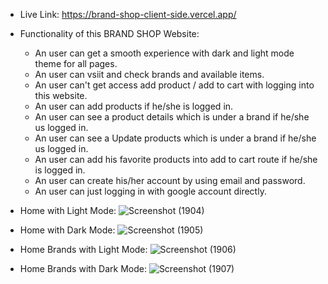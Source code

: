 * Live Link: https://brand-shop-client-side.vercel.app/

* Functionality of this BRAND SHOP Website: 

   * An user can get a smooth experience with dark and light mode theme for all pages.
   * An user can vsiit and check brands and available items.
   * An user can't get access add product / add to cart with logging into this website.
   * An user can add products if he/she is logged in.
   * An user can see a product details which is under a brand if he/she us logged in.
   * An user can see a Update products which is under a brand if he/she us logged in.
   * An user can add his favorite products into add to cart route if he/she is logged in.
   * An user can create his/her account by using email and password.
   * An user can just logging in with google account directly.
     
* Home with Light Mode:
![Screenshot (1904)](https://github.com/programming-hero-web-course-4/b8a10-brandshop-client-side-anfal11/assets/98157911/37fb9533-d5c8-4741-8b30-6d098f88a9d4)

* Home with Dark Mode:
![Screenshot (1905)](https://github.com/programming-hero-web-course-4/b8a10-brandshop-client-side-anfal11/assets/98157911/9ccf24b4-fd3d-4f17-b101-8322fe0e3c8a)

* Home Brands with Light Mode:
![Screenshot (1906)](https://github.com/programming-hero-web-course-4/b8a10-brandshop-client-side-anfal11/assets/98157911/9e5fb6a3-5ea4-45d4-90e5-cbeea1c82f58)

  
* Home Brands with Dark Mode:
  ![Screenshot (1907)](https://github.com/programming-hero-web-course-4/b8a10-brandshop-client-side-anfal11/assets/98157911/f1082a5f-a173-49cc-97a1-da7ee1463d9c)

